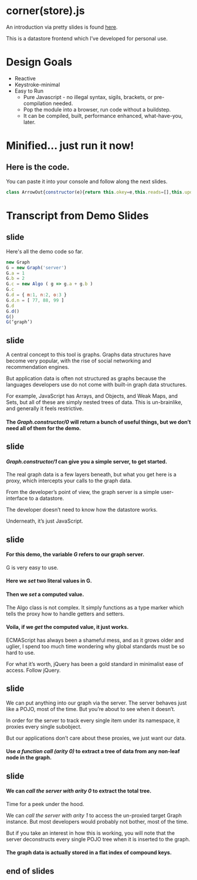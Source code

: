 #  corner(store).js

An introduction via pretty slides is found
[here](https://docs.google.com/presentation/d/1esYQhtpjGjE9KsLmrdkGLD642FO-jTEeEuHlg4h6MWk/edit#slide=id.p).

This is a datastore frontend which I’ve developed for personal use.

#  Design Goals

- Reactive
- Keystroke-minimal
- Easy to Run
  - Pure Javascript - no illegal syntax, sigils, brackets, or pre-compilation needed.
  - Pop the module into a browser, run code without a buildstep. 
  - It can be compiled, built, performance enhanced, what-have-you, later.

#  Minified... just run it now! 

## Here is the code.

You can paste it into your console and follow along the next slides.

```javascript
class ArrowOut{constructor(e){return this.okey=e,this.reads=[],this.updates=[],this.deletes=[],this}}class ArrowIn{constructor(e){return this.ikey=e,this.reads=[],this.updates=[],this.deletes=[],this}}class Algo{constructor(...e){if(1!==e.length)throw Error(`Algo.constructor : expected one and only one argument, received (${e.length}) arguments`);if("function"!=typeof e[0])throw Error("Algo.constructor : typeof (argument provided) was not 'function'");this.lambda=e[0];return this}}class Datum extends Function{constructor(...e){switch(super(),this.key,this.value,this.arrows={in:{},out:{}},this.log={reads:[],updates:[],deletes:[]},this.cache={stale:!1,hits:[],misses:[]},e.length){case 1:switch(typeof e[0]){case"string":return this.key=e[0],this;case"object":return this.key=Object.keys(e[0])[0],this.value=e[0][this.key],this;default:throw Error("Datum::constructor/1 called on n, where\n                        (typeof n) is not 'string' or 'object';  branch undefined")}default:throw Error("datum.constructor/n called, branch for this arity is undefined.")}}}class Graph extends Function{constructor(...e){switch(super(),this.vertices={},this.datumHandler=this.getDatumHandler(),this.graphHandler=this.getGraphHandler(),this.server=new Proxy(this,this.graphHandler),e.length){case 0:return{graph:this,server:this.server};case 1:switch(e[0]){case"server":return this.server;case"graph":return this;default:throw Error("Graph.constructor/1 called, the argument\n                        was not understood.")}break;default:throw Error("Graph.constructor/n called, where no branch was\n                defined for arity-n.")}}deleteVertex(e){if(!(e in this.vertices))return!0;if("object"==typeof this.vertices[e]("datum").value)for(const t in this.vertices)if(t.startsWith(e+".")&&!this.deleteVertex(t))return!1;return delete this.vertices[e],!(e in this.vertices)}getVertex(e){if(!(e in this.vertices))return;let t=this.vertices[e]();return t instanceof Algo?t.lambda(this.server):"object"==typeof t?this.vertices[e]:t}setVertex(...e){let t;switch(e.length){case 0:throw Error("graph.setVertex/0 called; unsupported arity.");case 1:console.warn("graph.setVertex/1 : rewrite & test for this branch");let r=e[0];t=new Datum(r),this.vertices[t.key]=new Proxy(t,this.datumHandler)}let r=e[0],s=e[1];if(!this.deleteVertex(r))return!1;if(t=new Datum({[r]:s}),"object"==typeof s)for(const e in s){let t=r+"."+e;if(!this.setVertex(t,s[e]))return!1}if(s instanceof Algo){let e=new Proxy({},{get:(e,s,n)=>{"causal"in t.arrows.in||(t.arrows.in.causal=[]),t.arrows.in.causal.push(new ArrowIn(s));let a=this.vertices[s]("datum");"causal"in a.arrows.out||(a.arrows.out.causal=[]),a.arrows.out.causal.push(new ArrowOut(r))}});s.lambda(e)}return this.vertices[t.key]=new Proxy(t,this.datumHandler),this.vertices[t.key]()==e[1]}getDatumHandler(){let e=this;return{apply:function(t,r,s){switch(s.length){case 0:let r=t;return"object"==typeof r.value?e.recoverEnumerableProperties(r):r.value;case 1:switch(s[0]){case"datum":return t;default:throw Error("graph.datumHandler.apply/1 : the argument was\n                                not understood")}default:throw Error("graph.datumHandler.apply/n, where arity-n has no defined branch")}},deleteProperty:function(t,r){return e.deleteVertex(r)},get:function(t,r,s){return e.getVertex(t.key+"."+r)},set:function(t,r,s,n){return e.setVertex(t.key+"."+r,s)}}}getGraphHandler(){let e=this;return{apply:function(t,r,s){switch(s.length){case 0:return e.recoverEnumerableProperties({});case 1:switch(s[0]){case"graph":return e;case"server":return e.server;default:throw Error("graph.graphHandler/1 called;\n                                the argument was not understood")}default:throw Error("graph.graphHandler/n called, where no\n                        branch is defined for arity-n")}},deleteProperty:function(t,r){return e.deleteVertex(r)},get:function(t,r,s){return e.getVertex(r)},set:function(t,r,s,n){return e.setVertex(r,s)}}}recoverEnumerableProperties(e){if(e instanceof Datum){for(const t in this.vertices)if(t.startsWith(e.key+".")){let r=t.slice(e.key.length+1);r.includes(".")||(e.value[r]=this.vertices[t]())}return e.value}for(const t in this.vertices)t.includes(".")||(e[t]=this.vertices[t]());return e}}globalThis.Algo=Algo,globalThis.Datum=Datum,globalThis.Graph=Graph;
```
# Transcript from Demo Slides

## slide

Here's all the demo code so far.

```javascript
new Graph
G = new Graph('server')
G.a = 1
G.b = 2
G.c = new Algo ( g => g.a + g.b )
G.c
G.d = { m:1, n:2, o:3 }
G.d.n = [ 77, 88, 99 ]
G.d
G.d()
G()
G(‘graph’)
```

## slide

A central concept to this tool is graphs. Graphs data structures have become
very popular, with the rise of social networking and recommendation engines.

But application data is often not structured as graphs because the languages
developers use do not come with built-in graph data structures. 

For example, JavaScript has Arrays, and Objects, and Weak Maps, and Sets, but
all of these are simply nested trees of data. This is un-brainlike, and
generally it feels restrictive.

#### The *Graph.constructor/0* will return a bunch of useful things, but we don’t need all of them for the demo.

## slide

#### *Graph.constructor/1* can give you a simple server, to get started.

The real graph data is a few layers beneath, but what you get here is a proxy,
which intercepts your calls to the graph data.

From the developer’s point of view, the graph server is a simple user-interface
to a datastore.

The developer doesn’t need to know how the datastore works.

Underneath, it’s just JavaScript.

## slide

#### For this demo, the variable *G* refers to our graph server.

G is very easy to use.

#### Here we *set* two literal values in G.

#### Then we *set* a computed value.

The Algo class is not complex. It simply functions as a type marker which tells
the proxy how to handle getters and setters.

#### Voila, if we *get* the computed value, it just works.

ECMAScript has always been a shameful mess, and as it grows older and uglier, I
spend too much time wondering why global standards must be so hard to use.

For what it’s worth, jQuery has been a gold standard in minimalist ease of
access. Follow jQuery.

## slide

We can put anything into our graph via the server. The server behaves just like
a POJO, most of the time. But you’re about to see when it doesn’t.

In order for the server to track every single item under its namespace, it
proxies every single subobject.

But our applications don’t care about these proxies, we just want our data.

#### Use *a function call (arity 0)* to extract a tree of data from any non-leaf node in the graph.

## slide

#### We can *call the server with arity 0* to extract the total tree.

Time for a peek under the hood.

We can *call the server with arity 1* to access the un-proxied target Graph
instance. But most developers would probably not bother, most of the time.

But if you take an interest in how this is working, you will note that the
server deconstructs every single POJO tree when it is inserted to the graph.

#### The graph data is actually stored in a flat index of compound keys.

## end of slides
